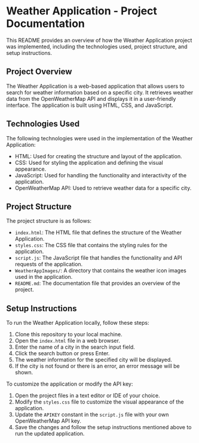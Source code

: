 # Weather Application - Project Documentation

This README provides an overview of how the Weather Application project was implemented, including the technologies used, project structure, and setup instructions.

## Project Overview

The Weather Application is a web-based application that allows users to search for weather information based on a specific city. It retrieves weather data from the OpenWeatherMap API and displays it in a user-friendly interface. The application is built using HTML, CSS, and JavaScript.

## Technologies Used

The following technologies were used in the implementation of the Weather Application:

- HTML: Used for creating the structure and layout of the application.
- CSS: Used for styling the application and defining the visual appearance.
- JavaScript: Used for handling the functionality and interactivity of the application.
- OpenWeatherMap API: Used to retrieve weather data for a specific city.

## Project Structure

The project structure is as follows:


- `index.html`: The HTML file that defines the structure of the Weather Application.
- `styles.css`: The CSS file that contains the styling rules for the application.
- `script.js`: The JavaScript file that handles the functionality and API requests of the application.
- `WeatherAppImages/`: A directory that contains the weather icon images used in the application.
- `README.md`: The documentation file that provides an overview of the project.

## Setup Instructions

To run the Weather Application locally, follow these steps:

1. Clone this repository to your local machine.
2. Open the `index.html` file in a web browser.
3. Enter the name of a city in the search input field.
4. Click the search button or press Enter.
5. The weather information for the specified city will be displayed.
6. If the city is not found or there is an error, an error message will be shown.

To customize the application or modify the API key:

1. Open the project files in a text editor or IDE of your choice.
2. Modify the `styles.css` file to customize the visual appearance of the application.
3. Update the `APIKEY` constant in the `script.js` file with your own OpenWeatherMap API key.
4. Save the changes and follow the setup instructions mentioned above to run the updated application.
